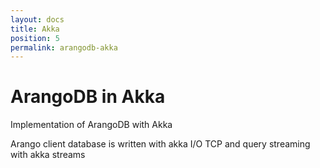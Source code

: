 ```yaml
---
layout: docs
title: Akka
position: 5
permalink: arangodb-akka
---
```


# ArangoDB in Akka

Implementation of ArangoDB with Akka

Arango client database is written with akka I/O TCP and query streaming with akka streams
